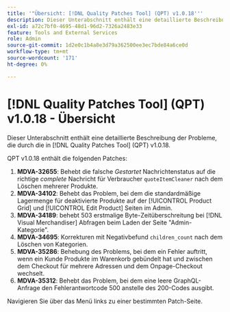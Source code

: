 ```yaml
---
title: '"Übersicht: [!DNL Quality Patches Tool] (QPT) v1.0.18'''
description: Dieser Unterabschnitt enthält eine detaillierte Beschreibung der Probleme, die durch die in [!DNL Quality Patches Tool] (QPT) v1.0.18.
exl-id: a72c7bf0-4695-48d1-96d2-7326a2483e33
feature: Tools and External Services
role: Admin
source-git-commit: 1d2e0c1b4a8e3d79a362500ee3ec7bde84a6ce0d
workflow-type: tm+mt
source-wordcount: '171'
ht-degree: 0%

---
```


# [!DNL Quality Patches Tool] (QPT) v1.0.18 - Übersicht

Dieser Unterabschnitt enthält eine detaillierte Beschreibung der Probleme, die durch die in [!DNL Quality Patches Tool] (QPT) v1.0.18.

QPT v1.0.18 enthält die folgenden Patches:

1. **MDVA-32655**: Behebt die falsche *Gestartet* Nachrichtenstatus auf die richtige *complete* Nachricht für Verbraucher `quoteItemCleaner` nach dem Löschen mehrerer Produkte.
1. **MDVA-34102**: Behebt das Problem, bei dem die standardmäßige Lagermenge für deaktivierte Produkte auf der [!UICONTROL Product Grid] und [!UICONTROL Edit Product] Seiten im Admin.
1. **MDVA-34189**: behebt 503 erstmalige Byte-Zeitüberschreitung bei [!DNL Visual Merchandiser] Abfragen beim Laden der Seite &quot;Admin-Kategorie&quot;.
1. **MDVA-34695**: Korrekturen mit Negativbefund `children_count` nach dem Löschen von Kategorien.
1. **MDVA-35286**: Behebung des Problems, bei dem ein Fehler auftritt, wenn ein Kunde Produkte im Warenkorb gebündelt hat und zwischen dem Checkout für mehrere Adressen und dem Onpage-Checkout wechselt.
1. **MDVA-35312**: Behebt das Problem, bei dem eine leere GraphQL-Anfrage den Fehlerantwortcode 500 anstelle des 200-Codes ausgibt.

Navigieren Sie über das Menü links zu einer bestimmten Patch-Seite.
